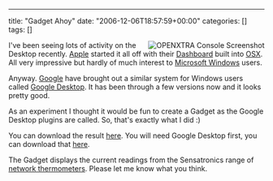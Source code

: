 ---
title: "Gadget Ahoy"
date: "2006-12-06T18:57:59+00:00"
categories: []
tags: []

<img alt="OPENXTRA Console Screenshot" src="http://techteapot.com/wp-content/uploads/2006/12/openxtra-console.gif" align="right" />
I've been seeing lots of activity on the Desktop recently. <a href="http://www.apple.com/">Apple</a> started it all off with their <a href="http://www.apple.com/macosx/leopard/dashboard.html">Dashboard</a> built into <a href="http://www.apple.com/macosx/">OSX</a>. All very impressive but hardly of much interest to <a href="http://www.microsoft.com/windows/">Microsoft Windows</a> users.

Anyway. <a href="http://www.google.com/">Google</a> have brought out a similar system for Windows users called <a href="http://desktop.google.com/">Google Desktop</a>. It has been through a few versions now and it looks pretty good.

As an experiment I thought it would be fun to create a Gadget as the Google Desktop plugins are called. So, that's exactly what I did :)

You can download the result <a href="http://www.openxtra.co.uk/downloads/openxtra-console.php">here</a>. You will need Google Desktop first, you can download that <a href="http://desktop.google.com/">here</a>.

The Gadget displays the current readings from the Sensatronics range of <a href="http://www.openxtra.co.uk/articles/network-thermometer.php">network thermometers</a>. Please let me know what you think.
